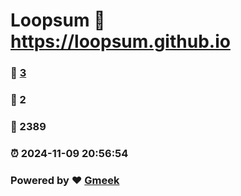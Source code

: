 # Loopsum :link: https://loopsum.github.io 
### :page_facing_up: [3](https://loopsum.github.io/tag.html) 
### :speech_balloon: 2 
### :hibiscus: 2389 
### :alarm_clock: 2024-11-09 20:56:54 
### Powered by :heart: [Gmeek](https://github.com/Meekdai/Gmeek)
